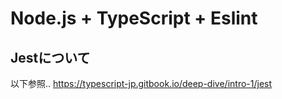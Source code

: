 # Node.js + TypeScript + Eslint

## Jestについて

以下参照..
<https://typescript-jp.gitbook.io/deep-dive/intro-1/jest>
